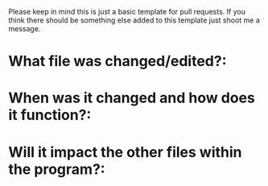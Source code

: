 Please keep in mind this is just a basic template for pull requests. If you think there should be something else added to this template just shoot me a message.

# What file was changed/edited?:
# When was it changed and how does it function?:
# Will it impact the other files within the program?:
